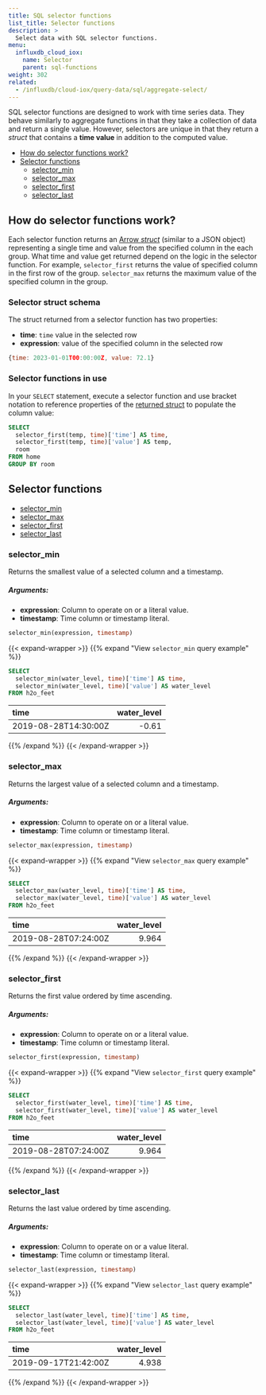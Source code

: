 ```yaml
---
title: SQL selector functions
list_title: Selector functions
description: >
  Select data with SQL selector functions.
menu:
  influxdb_cloud_iox:
    name: Selector
    parent: sql-functions
weight: 302
related:
  - /influxdb/cloud-iox/query-data/sql/aggregate-select/
---
```


SQL selector functions are designed to work with time series data.
They behave similarly to aggregate functions in that they take a collection of
data and return a single value.
However, selectors are unique in that they return a _struct_ that contains
a **time value** in addition to the computed value.

- [How do selector functions work?](#how-do-selector-functions-work)
- [Selector functions](#selector-functions)
  - [selector_min](#selector_min)
  - [selector_max](#selector_max)
  - [selector_first](#selector_first)
  - [selector_last](#selector_last)

## How do selector functions work?

Each selector function returns an [Arrow _struct_](https://arrow.apache.org/docs/format/Columnar.html#struct-layout)
(similar to a JSON object) representing a single time and value from the
specified column in the each group.
What time and value get returned depend on the logic in the selector function.
For example, `selector_first` returns the value of specified column in the first row of the group.
`selector_max` returns the maximum value of the specified column in the group.

### Selector struct schema

The struct returned from a selector function has two properties:

- **time**: `time` value in the selected row
- **expression**: value of the specified column in the selected row

```js
{time: 2023-01-01T00:00:00Z, value: 72.1}
```

### Selector functions in use

In your `SELECT` statement, execute a selector function and use bracket notation
to reference properties of the [returned struct](#selector-struct-schema) to
populate the column value:

```sql
SELECT
  selector_first(temp, time)['time'] AS time,
  selector_first(temp, time)['value'] AS temp,
  room
FROM home
GROUP BY room
```

## Selector functions

- [selector_min](#selector_min)
- [selector_max](#selector_max)
- [selector_first](#selector_first)
- [selector_last](#selector_last)

### selector_min

Returns the smallest value of a selected column and a timestamp.

##### Arguments:

- **expression**: Column to operate on or a literal value.
- **timestamp**: Time column or timestamp literal.

```sql
selector_min(expression, timestamp)
```

{{< expand-wrapper >}}
{{% expand "View `selector_min` query example" %}}

```sql
SELECT 
  selector_min(water_level, time)['time'] AS time,
  selector_min(water_level, time)['value'] AS water_level
FROM h2o_feet
```

| time                 | water_level |
| :------------------- | ----------: |
| 2019-08-28T14:30:00Z |       -0.61 |

{{% /expand %}}
{{< /expand-wrapper >}}

### selector_max

Returns the largest value of a selected column and a timestamp.

##### Arguments:

- **expression**: Column to operate on or a literal value.
- **timestamp**: Time column or timestamp literal.

```sql
selector_max(expression, timestamp)
```

{{< expand-wrapper >}}
{{% expand "View `selector_max` query example" %}}

```sql
SELECT 
  selector_max(water_level, time)['time'] AS time,
  selector_max(water_level, time)['value'] AS water_level
FROM h2o_feet
```

| time                 | water_level |
| :------------------- | ----------: |
| 2019-08-28T07:24:00Z |       9.964 |

{{% /expand %}}
{{< /expand-wrapper >}}

### selector_first

Returns the first value ordered by time ascending.

##### Arguments:

- **expression**: Column to operate on or a literal value.
- **timestamp**: Time column or timestamp literal.

```sql
selector_first(expression, timestamp)
```

{{< expand-wrapper >}}
{{% expand "View `selector_first` query example" %}}

```sql
SELECT 
  selector_first(water_level, time)['time'] AS time,
  selector_first(water_level, time)['value'] AS water_level
FROM h2o_feet
```

| time                 | water_level |
| :------------------- | ----------: |
| 2019-08-28T07:24:00Z |       9.964 |

{{% /expand %}}
{{< /expand-wrapper >}}

### selector_last

Returns the last value ordered by time ascending.

##### Arguments:

- **expression**: Column to operate on or a value literal.
- **timestamp**: Time column or timestamp literal.

```sql
selector_last(expression, timestamp)
```

{{< expand-wrapper >}}
{{% expand "View `selector_last` query example" %}}

```sql
SELECT 
  selector_last(water_level, time)['time'] AS time,
  selector_last(water_level, time)['value'] AS water_level
FROM h2o_feet
```

| time                 | water_level |
| :------------------- | ----------: |
| 2019-09-17T21:42:00Z |       4.938 |

{{% /expand %}}
{{< /expand-wrapper >}}
